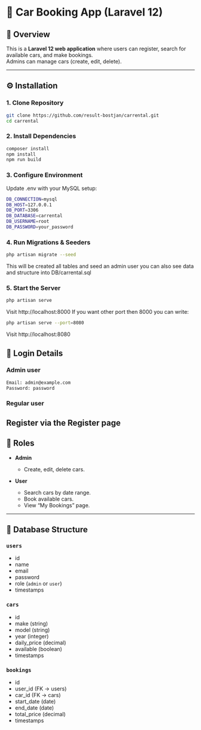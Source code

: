 # 🚗 Car Booking App (Laravel 12)

## 📘 Overview
This is a **Laravel 12 web application** where users can register, search for available cars, and make bookings.  
Admins can manage cars (create, edit, delete).  

---

## ⚙️ Installation

### 1. Clone Repository
```bash
git clone https://github.com/result-bostjan/carrental.git
cd carrental
```

### 2. Install Dependencies
```bash
composer install
npm install
npm run build
```

### 3. Configure Environment
Update .env with your MySQL setup:

```bash
DB_CONNECTION=mysql
DB_HOST=127.0.0.1
DB_PORT=3306
DB_DATABASE=carrental
DB_USERNAME=root
DB_PASSWORD=your_password
```

### 4. Run Migrations & Seeders
```bash
php artisan migrate --seed
```

This will be created all tables and seed an admin user
you can also see data and structure into DB/carrental.sql

### 5. Start the Server

```bash
php artisan serve
```
Visit http://localhost:8000
If you want other port then 8000 you can write:

```bash
php artisan serve --port=8080
```

Visit http://localhost:8080


## 🔑 Login Details

### Admin user

```bash
Email: admin@example.com
Password: password
```

### Regular user

Register via the Register page
---

## 👥 Roles

- **Admin**
  - Create, edit, delete cars.

- **User**
  - Search cars by date range.
  - Book available cars.
  - View “My Bookings” page.

---
  ## 📂 Database Structure

### `users`
- id
- name
- email
- password
- role (`admin` or `user`)
- timestamps

### `cars`
- id  
- make (string)  
- model (string)  
- year (integer)  
- daily_price (decimal)  
- available (boolean)  
- timestamps  

### `bookings`
- id  
- user_id (FK → users)  
- car_id (FK → cars)  
- start_date (date)  
- end_date (date)  
- total_price (decimal)  
- timestamps 
